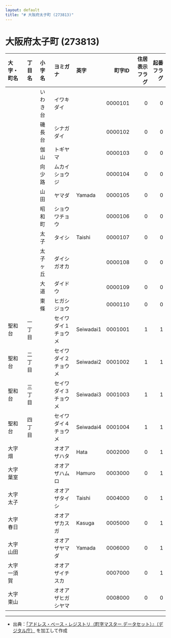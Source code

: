```yaml
---
layout: default
title: "# 大阪府太子町 (273813)"
---
```


# 大阪府太子町 (273813)

| 大字・町名 | 丁目名 | 小字名 | ヨミガナ | 英字 | 町字ID | 住居表示フラグ | 起番フラグ |
|:--------|:------|:------|:-----------------|:---------------------|--------:|----------:|--------:|
|  |  | いわき台 | イワキダイ |  | 0000101 | 0 | 0 |
|  |  | 磯長台 | シナガダイ |  | 0000102 | 0 | 0 |
|  |  | 伽山 | トギヤマ |  | 0000103 | 0 | 0 |
|  |  | 向少路 | ムカイショウジ |  | 0000104 | 0 | 0 |
|  |  | 山田 | ヤマダ | Yamada | 0000105 | 0 | 0 |
|  |  | 昭和町 | ショウワチョウ |  | 0000106 | 0 | 0 |
|  |  | 太子 | タイシ | Taishi | 0000107 | 0 | 0 |
|  |  | 太子ヶ丘 | ダイシガオカ |  | 0000108 | 0 | 0 |
|  |  | 大道 | ダイドウ |  | 0000109 | 0 | 0 |
|  |  | 東條 | ヒガシジョウ |  | 0000110 | 0 | 0 |
| 聖和台 | 一丁目 |  | セイワダイ１チョウメ | Seiwadai1 | 0001001 | 1 | 1 |
| 聖和台 | 二丁目 |  | セイワダイ２チョウメ | Seiwadai2 | 0001002 | 1 | 1 |
| 聖和台 | 三丁目 |  | セイワダイ３チョウメ | Seiwadai3 | 0001003 | 1 | 1 |
| 聖和台 | 四丁目 |  | セイワダイ４チョウメ | Seiwadai4 | 0001004 | 1 | 1 |
| 大字畑 |  |  | オオアザハタ | Hata | 0002000 | 0 | 1 |
| 大字葉室 |  |  | オオアザハムロ | Hamuro | 0003000 | 0 | 1 |
| 大字太子 |  |  | オオアザタイシ | Taishi | 0004000 | 0 | 1 |
| 大字春日 |  |  | オオアザカスガ | Kasuga | 0005000 | 0 | 1 |
| 大字山田 |  |  | オオアザヤマダ | Yamada | 0006000 | 0 | 1 |
| 大字一須賀 |  |  | オオアザイチスカ |  | 0007000 | 0 | 1 |
| 大字東山 |  |  | オオアザヒガシヤマ |  | 0008000 | 0 | 0 |

---

- 出典：[「アドレス・ベース・レジストリ（町字マスター データセット）』（デジタル庁）](https://www.digital.go.jp/policies/base_registry_address/) を加工して作成